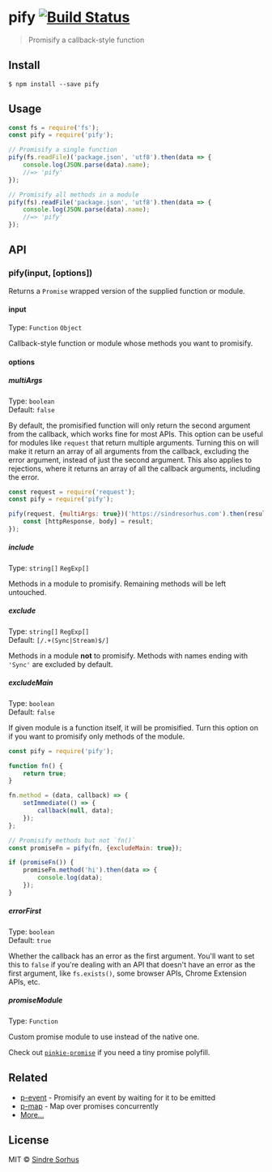 # pify [![Build Status](https://travis-ci.org/sindresorhus/pify.svg?branch=master)](https://travis-ci.org/sindresorhus/pify)> Promisify a callback-style function## Install```$ npm install --save pify```## Usage```jsconst fs = require('fs');const pify = require('pify');// Promisify a single functionpify(fs.readFile)('package.json', 'utf8').then(data => {	console.log(JSON.parse(data).name);	//=> 'pify'});// Promisify all methods in a modulepify(fs).readFile('package.json', 'utf8').then(data => {	console.log(JSON.parse(data).name);	//=> 'pify'});```## API### pify(input, [options])Returns a `Promise` wrapped version of the supplied function or module.#### inputType: `Function` `Object`Callback-style function or module whose methods you want to promisify.#### options##### multiArgsType: `boolean`<br>Default: `false`By default, the promisified function will only return the second argument from the callback, which works fine for most APIs. This option can be useful for modules like `request` that return multiple arguments. Turning this on will make it return an array of all arguments from the callback, excluding the error argument, instead of just the second argument. This also applies to rejections, where it returns an array of all the callback arguments, including the error.```jsconst request = require('request');const pify = require('pify');pify(request, {multiArgs: true})('https://sindresorhus.com').then(result => {	const [httpResponse, body] = result;});```##### includeType: `string[]` `RegExp[]`Methods in a module to promisify. Remaining methods will be left untouched.##### excludeType: `string[]` `RegExp[]`<br>Default: `[/.+(Sync|Stream)$/]`Methods in a module **not** to promisify. Methods with names ending with `'Sync'` are excluded by default.##### excludeMainType: `boolean`<br>Default: `false`If given module is a function itself, it will be promisified. Turn this option on if you want to promisify only methods of the module.```jsconst pify = require('pify');function fn() {	return true;}fn.method = (data, callback) => {	setImmediate(() => {		callback(null, data);	});};// Promisify methods but not `fn()`const promiseFn = pify(fn, {excludeMain: true});if (promiseFn()) {	promiseFn.method('hi').then(data => {		console.log(data);	});}```##### errorFirstType: `boolean`<br>Default: `true`Whether the callback has an error as the first argument. You'll want to set this to `false` if you're dealing with an API that doesn't have an error as the first argument, like `fs.exists()`, some browser APIs, Chrome Extension APIs, etc.##### promiseModuleType: `Function`Custom promise module to use instead of the native one.Check out [`pinkie-promise`](https://github.com/floatdrop/pinkie-promise) if you need a tiny promise polyfill.## Related- [p-event](https://github.com/sindresorhus/p-event) - Promisify an event by waiting for it to be emitted- [p-map](https://github.com/sindresorhus/p-map) - Map over promises concurrently- [More…](https://github.com/sindresorhus/promise-fun)## LicenseMIT © [Sindre Sorhus](https://sindresorhus.com)